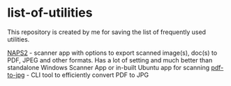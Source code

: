 # list-of-utilities
This repository is created by me for saving the list of frequently used utilities.

[NAPS2](https://github.com/cyanfish/naps2) - scanner app with options to export scanned image(s), doc(s) to PDF, JPEG and other formats. Has a lot of setting and much better than standalone Windows Scanner App or in-built Ubuntu app for scanning
[pdf-to-jpg](https://github.com/KubaSzostak/pdf-to-jpg) - CLI tool to efficiently convert PDF to JPG
